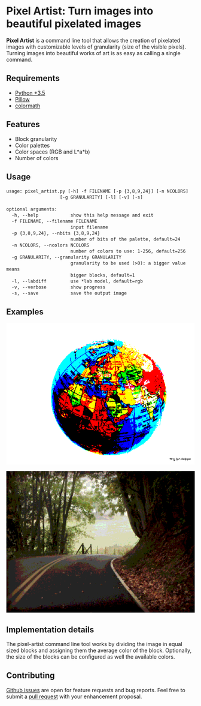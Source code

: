 # Pixel Artist: Turn images into beautiful pixelated images 

**Pixel Artist** is a command line tool that allows the creation of pixelated
images with customizable levels of granularity (size of the visible pixels). 
Turning images into beautiful works of art is as easy as calling a single command.

## Requirements

* [Python +3.5](https://www.python.org/)
* [Pillow](https://github.com/python-pillow/Pillow)
* [colormath](https://github.com/gtaylor/python-colormath)

## Features
* Block granularity
* Color palettes
* Color spaces (RGB and L\*a\*b) 
* Number of colors

## Usage

    usage: pixel_artist.py [-h] -f FILENAME [-p {3,8,9,24}] [-n NCOLORS]
                        [-g GRANULARITY] [-l] [-v] [-s]

    optional arguments:
      -h, --help            show this help message and exit
      -f FILENAME, --filename FILENAME
                            input filename
      -p {3,8,9,24}, --nbits {3,8,9,24}
                            number of bits of the palette, default=24
      -n NCOLORS, --ncolors NCOLORS
                            number of colors to use: 1-256, default=256
      -g GRANULARITY, --granularity GRANULARITY
                            granularity to be used (>0): a bigger value means
                            bigger blocks, default=1
      -l, --labdiff         use *lab model, default=rgb
      -v, --verbose         show progress
      -s, --save            save the output image

     
##  Examples

![eg](https://raw.githubusercontent.com/AlexPnt/pixel-art/master/img/globe_pixelated_g2_p3.png)

![eg](https://raw.githubusercontent.com/AlexPnt/pixel-art/master/img/tennessee_pixelated_p9_g2.png)

## Implementation details

The pixel-artist command line tool works by dividing the image in equal sized blocks 
and assigning them the average color of the block. 
Optionally, the size of the blocks can be configured as well the available colors.

## Contributing

[Github issues](https://github.com/alexpnt/pixel-artist/issues) are open for feature requests and bug reports. Feel free to submit a [pull request](https://github.com/alexpnt/pixel-artist/pulls) with your enhancement proposal.